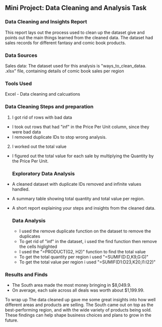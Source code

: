 ## Mini Project: Data Cleaning and Analysis Task

### Data Cleaning and Insights Report
 This report lays out the process  used to clean up the dataset give and points out the main things  learned from the cleaned  data. The dataset had sales records for different fantasy and comic book products. 

 ### Data Sources

 Sales data: The dataset used for this analysis is "ways_to_clean_dataa. .xlsx" file, containing details of comic book sales per region

 ### Tools Used

 Excel - Data cleaning and calcuations 

 ### Data Cleaning Steps and preparation

 1. I got rid of rows with bad data
  - I took out rows that had "inf" in the Price Per Unit column, since they were bad data
  - I removed duplicate IDs to stop wrong analysis. 
 2. I worked out the total value
 - I figured out the total value for each sale by multiplying the Quantity by the Price Per Unit.

   ### Exploratory Data Analysis

- A cleaned dataset with duplicate IDs removed and infinite values handled.
- A summary table showing total quantity and total value per region.
- A short report explaining your steps and insights from the cleaned data.

  ### Data Analysis
  - I used the remove duplicate function on the dataset to remove the duplicates
  - To get rid of "inf" in the dataset, i used the find function then remove the cells higlighted
  - I used the "=PRODUCT(G2, H2)" function to  find the total value
  - To get the total quantity per region i used "=SUMIF(D:D,K9,G:G)"
  - To get the total value per region i used "=SUMIF(D1:D23,K20,I1:I22)"
    
### Results and Finds
- The South area made the most money bringing in $8,049.9.
- On average, each sale across all deals was worth about $1,199.99.

To wrap up
The data cleaned up gave me some great insights into how well different areas and products are selling. The South came out on top as the best-performing region, and with the wide variety of products being sold. These findings can help shape business choices and plans to grow in the future.



